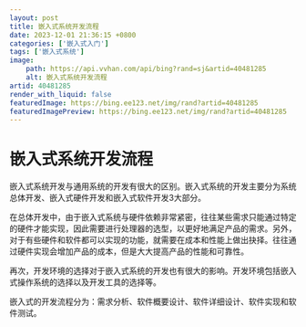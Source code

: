 ```yaml
---
layout: post
title: 嵌入式系统开发流程
date: 2023-12-01 21:36:15 +0800
categories: ['嵌入式入门']
tags: ['嵌入式系统']
image:
    path: https://api.vvhan.com/api/bing?rand=sj&artid=40481285
    alt: 嵌入式系统开发流程
artid: 40481285
render_with_liquid: false
featuredImage: https://bing.ee123.net/img/rand?artid=40481285
featuredImagePreview: https://bing.ee123.net/img/rand?artid=40481285
---
```


# 嵌入式系统开发流程

嵌入式系统开发与通用系统的开发有很大的区别。嵌入式系统的开发主要分为系统总体开发、嵌入式硬件开发和嵌入式软件开发3大部分。

在总体开发中，由于嵌入式系统与硬件依赖非常紧密，往往某些需求只能通过特定的硬件才能实现，因此需要进行处理器的选型，以更好地满足产品的需求。另外，对于有些硬件和软件都可以实现的功能，就需要在成本和性能上做出抉择。往往通过硬件实现会增加产品的成本，但是大大提高产品的性能和可靠性。

再次，开发环境的选择对于嵌入式系统的开发也有很大的影响。开发环境包括嵌入式操作系统的选择以及开发工具的选择等。

嵌入式的开发流程分为：需求分析、软件概要设计、软件详细设计、软件实现和软件测试。
![]()